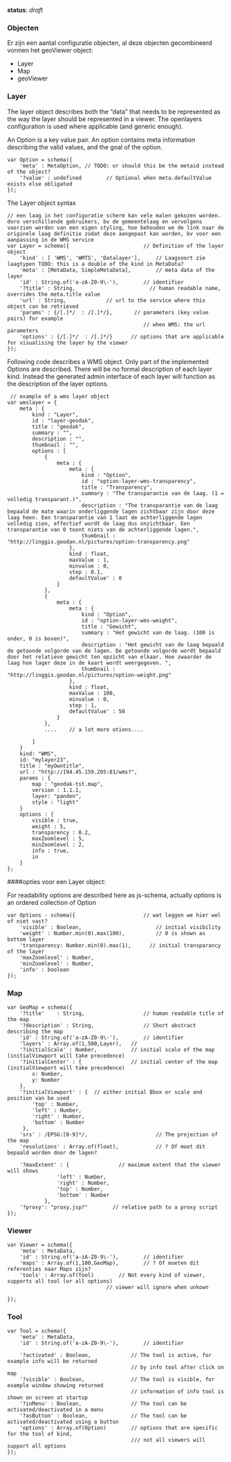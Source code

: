 **status**: *draft*


###  Objecten 

Er zijn een aantal configuratie objecten, al deze objecten gecombineerd vormen het geoViewer object:

- Layer
- Map
- geoViewer

### Layer ###

The layer object describes both the “data” that needs to be represented as the way the layer should be represented in a viewer. The openlayers configuration is used where applicable (and generic enough).

An Option is a key value pair. An option contains meta information describing the valid values, and the goal of the option.


	var Option = schema({						
		'meta' : MetaOption, // TODO: or should this be the metaid instead of the object?
		'?value' : undefined		// Optional when meta.defaultValue exists else obligated 
	});  

The Layer object syntax
	
	// een laag in het configuratie scherm kan vele malen gekozen worden. doro verschillende gebruikers, bv de gemeentelaag en vervolgens voorzien worden van een eigen styling, hoe behouden we de link naar de originele laag definitie zodat deze aangepast kan worden, bv voor een aanpassing in de WMS service
	var Layer = schema({                    	// Definition of the layer object
		'kind' : [ 'WMS', 'WMTS', 'Datalayer'], 	// Laagsoort zie laagtypen TODO: this is a double of the kind in MetaData?
		'meta' : [MetaData, SimpleMetaData],		// meta data of the layer	
		'id' : String.of('a-zA-Z0-9\-'),		// identifier
		'?title' : String,                        // human readable name, overrides the meta.title value
		'url' : String,			   	// url to the service where this object can be retrieved
		'params' : {/[.]*/  : /[.]*/},		 // parameters (key value pairs) for example
												// when WMS: the url parameters
		'options' : {/[.]*/  : /[.]*/}		// options that are applicable for visualising the layer by the viewer
	});

Following code describes a WMS object. Only part of the implemented Options are described. There will be no formal description of each layer kind. Instead the generated admin interface of each layer will function as the description of the layer options.


     // example of a wms layer object
	var wmslayer = {
		meta : {
			kind : "Layer",
			id : "layer-geodak",
			title : "geodak",
			summary : "",
			description : "",
			thumbnail : "",
			options : [
				{
					meta : {
						meta : {
							kind : "Option",
							id : "option-layer-wms-transparency",
							title : "Transparency",
							summary : "The transparantie van de laag. (1 = volledig transparant.)",
							description : "The transparantie van de laag bepaald de mate waarin onderliggende lagen zichtbaar zijn door deze laag heen. Een transparantie van 1 laat de achterliggende lagen volledig zien, effectief wordt de laag dus onzichtbaar. Een transparantie van 0 toont niets van de achterliggende lagen.",
							thumbnail : "http://linggis.geodan.nl/pictures/option-transparency.png"
						},
						kind : float,
						maxValue : 1, 
						minvalue : 0,
						step : 0.1,
						defaultValue' : 0
					}
				},
				{
					meta : {
						meta : {
							kind : "Option",
							id : "option-layer-wms-weight",
							title : "Gewicht",
							summary : "Het gewicht van de laag. (100 is onder, 0 is boven)",
							description : "Het gewicht van de laag bepaald de getoonde volgorde van de lagen. De getoonde volgorde wordt bepaald door het relatieve gewicht ten opzicht van elkaar. Hoe zwaarder de laag hoe lager deze in de kaart wordt weergegeven. ",
							thumbnail : "http://linggis.geodan.nl/pictures/option-weight.png"
						},
						kind : float,
						maxValue : 100, 
						minvalue : 0,
						step : 1,
						defaultValue' : 50
					}
				},
				....    // a lot more otions....	

			]	 	
		}
		kind: "WMS",
		id: "mylayer23",
		title : "myOwntitle",
		url : "http://194.45.159.205:81/wms?",
		params : {
			map : "geodak-tst.map",
			version : 1.1.1,
			layer: "panden",
			style : "light"
		}
		options : {
			visible : true,
			weight : 5,
			transparency : 0.2,
			maxZoomlevel : 5,	
			minZoomlevel : 2,
			info : true,
			in	
		}	
	};



####opties voor een Layer object:

For readability options are described here as js-schema, actually options is an ordered collection of Option 
	
	var Options - schema({						// wat leggen we hier wel of niet vast?
		'visible' : Boolean,						// initial visibility
		'weight' : Number.min(0).max(100),			// 0 is shown as bottom layer
		'transparency: Number.min(0).max(1),      // initial transparancy of the layer
		'maxZoomlevel' : Number,
		'minZoomlevel' : Number,
		'info' : boolean		
	});



### Map ###
	var GeoMap = schema({
		'?title'	: String,					// human readable title of the map
		'?description' : String,				// Short abstract describing the map
		'id' : String.of('a-zA-Z0-9\-'),		// identifier
		'layers' : Array.of(1,500,Layer),	// 
		'?initialScale' : Number,			// initial scale of the map (initialViewport will take precedence)
		'?initialCenter' : { 				// initial center of the map (initialViewport will take precedence)
			x: Number, 
			y: Number 
		},			 
		'?initialViewport' : { 	// either initial Bbox or scale and position van be used
			'top' : Number,
			'left' : Number,
			'right' : Number,
			'bottom' : Number
		 }, 
		'srs' : /EPSG:[0-9]*/,						// The projection of the map 
		'resolutions' : Array.of(float),			// ? Of moet dit bepaald worden door de lagen?
				
		'?maxExtent' : {				// maximum extent that the viewer will shows
					'left' : Number,
					'right' : Number,
					'top' : Number,
					'bottom' : Number
				},
		'?proxy': "proxy.jsp?"		  // relative path to a proxy script 	
	});


### Viewer ###


	var Viewer = schema({
		'meta' : MetaData,				
		'id' : String.of('a-zA-Z0-9\-'),		// identifier
		'maps' : Array.of(1,100,GeoMap),		// ? Of moeten dit referenties naar Maps zijn?
		'tools' : Array.of(Tool)		// Not every kind of viewer, supports all tool (or all options)
									// viewer will ignore when unkown
	
	});

### Tool ###
	var Tool = schema({
		'meta' : MetaData,
		'id' : String.of('a-zA-Z0-9\-'),		// identifier
	
		'?activated' : Boolean,				// The tool is active, for example info will be returned
											// by info tool after click on map
		'?visible' : Boolean,				// The tool is visible, for example window showing returned
											// information of info tool is shown on screen at startup
		'?inMenu' : Boolean,				// The tool can be activated/deactivated in a menu
		'?asButton' : Boolean,				// The tool can be activated/deactivated using a button
		'options' : Array.of(Option)		// options that are specific for the tool of kind, 
											/// not all viewers will support all options
	});


